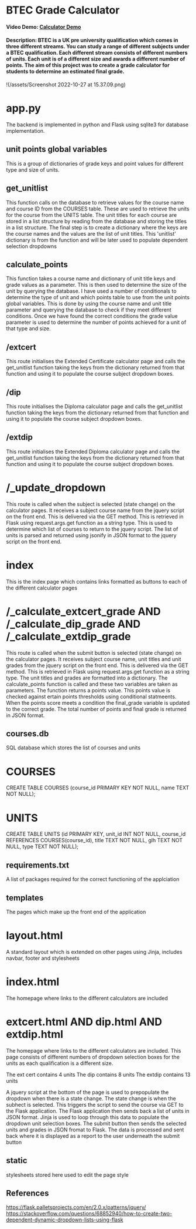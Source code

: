 # BTEC Grade Calculator
#### Video Demo:  [Calculator Demo](https://youtu.be/CLbdc2nqJSE)
#### Description: BTEC is a UK pre university qualification which comes in three different streams. You can study a range of different subjects under a BTEC qualification. Each different stream consists of different numbers of units. Each unit is of a different size and awards a different number of points. The aim of this project was to create a grade calculator for students to determine an estimated final grade.

 !(/assets/Screenshot 2022-10-27 at 15.37.09.png)

# app.py
The backend is implemented in python and Flask using sqlite3 for database implementation.

## unit points global variables
This is a group of dictionaries of grade keys and point values for different type and size of units.
## get_unitlist
This function calls on the database to retrieve values for the course name and course ID from the COURSES table. These are used to retrieve the units for the course from the UNITS table. The unit titles for each course are stored in a list structure by reading from the database and storing the titles in a list structure. The final step is to create a dictionary where the keys are the course names and the values are the list of unit titles. This 'unitlist' dictionary is from the function and will be later used to populate dependent selection dropdowns
## calculate_points
This function takes a course name and dictionary of unit title keys and grade values as a parameter. This is then used to determine the size of the unit by querying the database. I have used a number of conditionals to determine the type of unit and which points table to use from the unit points global variables. This is done by using the course name and unit title parameter and querying the database to check if they meet different conditions. Once we have found the correct conditions the grade value parameter is used to determine the number of points achieved for a unit of that type and size.
## /extcert
This route initialises the Extended Certificate calculator page and calls the get_unitlist function taking the keys from the dictionary returned from that function and using it to populate the course subject dropdown boxes.
## /dip
This route initialises the Diploma calculator page and calls the get_unitlist function taking the keys from the dictionary returned from that function and using it to populate the course subject dropdown boxes.
## /extdip
This route initialises the Extended Diploma calculator page and calls the get_unitlist function taking the keys from the dictionary returned from that function and using it to populate the course subject dropdown boxes.
# /_update_dropdown
This route is called when the subject is selected (state change) on the calculator pages. It receives a subject course name from the jquery script on the front end. This is delivered via the GET method. This is retrieved in Flask using request.args.get function as a string type. This is used to determine which list of courses to return to the jquery script. The list of units is parsed and returned using jsonify in JSON format to the jquery script on the front end.
# index
This is the index page which contains links formatted as buttons to each of the different calculator pages
# /_calculate_extcert_grade AND /_calculate_dip_grade AND /_calculate_extdip_grade

This route is called when the submit button is selected (state change) on the calculator pages. It receives subject course name, unit titles and unit grades from the jquery script on the front end. This is delivered via the GET method. This is retrieved in Flask using request.args.get function as a string type.
The unit titles and grades are formatted into a dictionary.
The calculate_points function is called and these two variables are taken as parameters. The function returns a points value. This points value is checked against ertain points thresholds using conditional statmeents. When the points score meets a condition the final_grade variable is updated to the correct grade. The total number of points and final grade is returned in JSON format.

## courses.db
SQL database which stores the list of courses and units
# COURSES
CREATE TABLE COURSES (course_id PRIMARY KEY NOT NULL, name TEXT NOT NULL);
# UNITS
CREATE TABLE UNITS (id PRIMARY KEY, unit_id INT NOT NULL, course_id REFERENCES COURSES(course_id), title TEXT NOT NULL, glh TEXT NOT NULL, type TEXT NOT NULL);
## requirements.txt
A list of packages required for the correct functioning of the applciation
## templates
The pages which make up the front end of the application
# layout.html
A standard layout which is extended on other pages using Jinja, includes navbar, footer and stylesheets
# index.html
The homepage where links to the different calculators are included
# extcert.html AND dip.html AND extdip.html
The homepage where links to the different calculators are included. This page consists of different numbers of dropdown selection boxes for the units as each qualification is a different size.

The ext cert contains 4 units
The dip contains 8 units
The extdip contains 13 units

A jquery script at the bottom of the page is used to prepopulate the dropdown when there is a state change. The state change is when the subhect is selected. This triggers the script to send the course via GET to the Flask application. The Flask application then sends back a list of units in JSON format. Jinja is used to loop through this data to populate the dropdown unit selection boxes. The submit button then sends the selected units and grades in JSON fromat to Flask. The data is processed and sent back where it is displayed as a report to the user underneath the submit button

## static
stylesheets stored here used to edit the page style

## References
https://flask.palletsprojects.com/en/2.0.x/patterns/jquery/
https://stackoverflow.com/questions/68852940/how-to-create-two-dependent-dynamic-dropdown-lists-using-flask